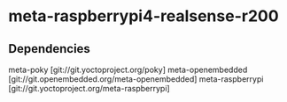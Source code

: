 # meta-raspberrypi4-realsense-r200

## Dependencies
meta-poky [git://git.yoctoproject.org/poky]
meta-openembedded [git://git.openembedded.org/meta-openembedded]
meta-raspberrypi [git://git.yoctoproject.org/meta-raspberrypi]


